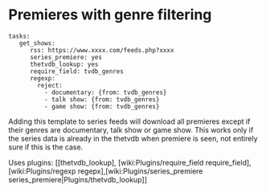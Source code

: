 # Premieres with genre filtering


    tasks:
       get_shows:
          rss: https://www.xxxx.com/feeds.php?xxxx
          series_premiere: yes
          thetvdb_lookup: yes
          require_field: tvdb_genres
          regexp:
            reject:
              - documentary: {from: tvdb_genres}
              - talk show: {from: tvdb_genres}
              - game show: {from: tvdb_genres}


Adding this template to series feeds will download all premieres except if their genres are documentary, talk show or game show. This works only if the series data is already in the thetvdb when premiere is seen, not entirely sure if this is the case.

Uses plugins: [[thetvdb_lookup], [wiki:Plugins/require_field require_field], [wiki:Plugins/regexp regepx],[wiki:Plugins/series_premiere series_premiere|Plugins/thetvdb_lookup]]
